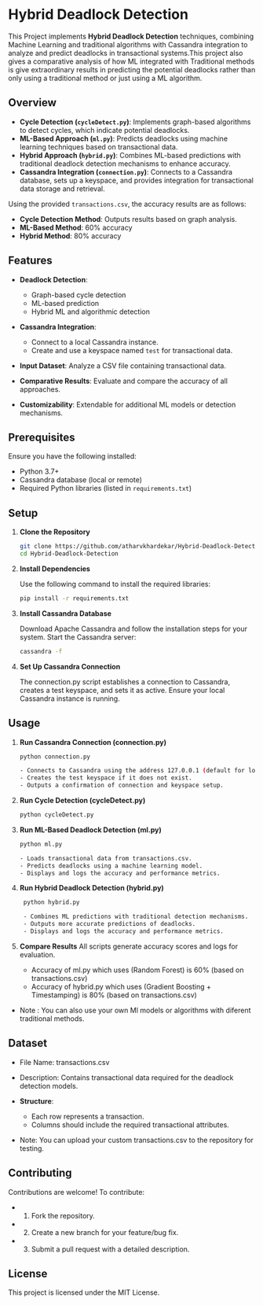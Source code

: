 # Hybrid Deadlock Detection

This Project implements **Hybrid Deadlock Detection** techniques, combining Machine Learning and traditional algorithms with Cassandra integration to analyze and predict deadlocks in transactional systems.This project also gives a comparative analysis of how ML integrated with Traditional methods is give extraordinary results in predicting the potential deadlocks rather than only using a traditional method or just using a ML algorithm.

## Overview

- **Cycle Detection (`cycleDetect.py`)**: Implements graph-based algorithms to detect cycles, which indicate potential deadlocks.
- **ML-Based Approach (`ml.py`)**: Predicts deadlocks using machine learning techniques based on transactional data.
- **Hybrid Approach (`hybrid.py`)**: Combines ML-based predictions with traditional deadlock detection mechanisms to enhance accuracy.
- **Cassandra Integration (`connection.py`)**: Connects to a Cassandra database, sets up a keyspace, and provides integration for transactional data storage and retrieval.

Using the provided `transactions.csv`, the accuracy results are as follows:  
- **Cycle Detection Method**: Outputs results based on graph analysis.
- **ML-Based Method**: 60% accuracy  
- **Hybrid Method**: 80% accuracy  


## Features

- **Deadlock Detection**: 
  - Graph-based cycle detection
  - ML-based prediction
  - Hybrid ML and algorithmic detection

- **Cassandra Integration**:
  - Connect to a local Cassandra instance.
  - Create and use a keyspace named `test` for transactional data.
- **Input Dataset**: Analyze a CSV file containing transactional data.
- **Comparative Results**: Evaluate and compare the accuracy of all approaches.
- **Customizability**: Extendable for additional ML models or detection mechanisms.


## Prerequisites

Ensure you have the following installed:

- Python 3.7+
- Cassandra database (local or remote)
- Required Python libraries (listed in `requirements.txt`)

## Setup

1. **Clone the Repository**  
   ```bash
   git clone https://github.com/atharvkhardekar/Hybrid-Deadlock-Detection.git
   cd Hybrid-Deadlock-Detection

2. **Install Dependencies**

    Use the following command to install the required libraries:

    ```bash
    pip install -r requirements.txt

3. **Install Cassandra Database**

    Download Apache Cassandra and follow the installation steps for your system.
    Start the Cassandra server:

    ```bash
    cassandra -f

4. **Set Up Cassandra Connection**
   
   The connection.py script establishes a connection to Cassandra, creates a test keyspace, and sets it as active. Ensure your local Cassandra instance is running.


## Usage

1. **Run Cassandra Connection (connection.py)**  
   ```bash
   python connection.py

   - Connects to Cassandra using the address 127.0.0.1 (default for local installations).
   - Creates the test keyspace if it does not exist.
   - Outputs a confirmation of connection and keyspace setup.

2. **Run Cycle Detection (cycleDetect.py)**

    ```bash
    python cycleDetect.py

3. **Run ML-Based Deadlock Detection (ml.py)**

    ```bash
    python ml.py

    - Loads transactional data from transactions.csv.
    - Predicts deadlocks using a machine learning model.
    - Displays and logs the accuracy and performance metrics.

4. **Run Hybrid Deadlock Detection (hybrid.py)**
   
   ```bash
    python hybrid.py

    - Combines ML predictions with traditional detection mechanisms.
    - Outputs more accurate predictions of deadlocks.
    - Displays and logs the accuracy and performance metrics.

5. **Compare Results** 
   All scripts generate accuracy scores and logs for evaluation.
   - Accuracy of ml.py which uses (Random Forest) is 60% (based on transactions.csv)
   - Accuracy of hybrid.py which uses (Gradient Boosting + Timestamping) is 80% (based on transactions.csv)  

- Note : You can also use your own Ml models or algorithms with diferent traditional methods.     


## Dataset

- File Name: transactions.csv
- Description: Contains transactional data required for the deadlock detection models.

- **Structure**:
   - Each row represents a transaction.
   - Columns should include the required transactional attributes.

- Note: You can upload your custom transactions.csv to the repository for testing.


## Contributing
Contributions are welcome! To contribute:

- 1. Fork the repository.
- 2. Create a new branch for your feature/bug fix.
- 3. Submit a pull request with a detailed description.

## License
This project is licensed under the MIT License.
